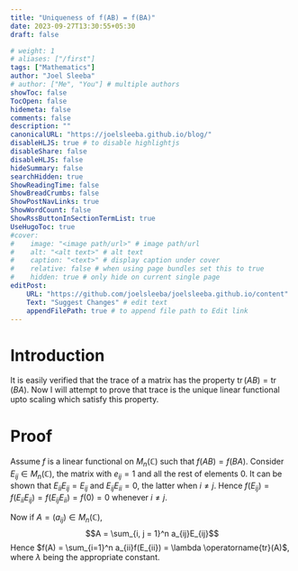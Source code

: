 ```yaml
---
title: "Uniqueness of f(AB) = f(BA)"
date: 2023-09-27T13:30:55+05:30
draft: false

# weight: 1
# aliases: ["/first"]
tags: ["Mathematics"]
author: "Joel Sleeba"
# author: ["Me", "You"] # multiple authors
showToc: false
TocOpen: false
hidemeta: false
comments: false
description: ""
canonicalURL: "https://joelsleeba.github.io/blog/"
disableHLJS: true # to disable highlightjs
disableShare: false
disableHLJS: false
hideSummary: false
searchHidden: true
ShowReadingTime: false
ShowBreadCrumbs: false
ShowPostNavLinks: true
ShowWordCount: false
ShowRssButtonInSectionTermList: true
UseHugoToc: true
#cover:
#    image: "<image path/url>" # image path/url
#    alt: "<alt text>" # alt text
#    caption: "<text>" # display caption under cover
#    relative: false # when using page bundles set this to true
#    hidden: true # only hide on current single page
editPost:
    URL: "https://github.com/joelsleeba/joelsleeba.github.io/content"
    Text: "Suggest Changes" # edit text
    appendFilePath: true # to append file path to Edit link
---
```


# Introduction 
It is easily verified that the trace of a matrix has the property $\operatorname{tr}(AB) = \operatorname{tr}(BA)$. Now I will attempt to prove that trace is the unique linear functional upto scaling which satisfy this property.

# Proof
Assume $f$ is a linear functional on $M_n(\mathbb{C})$ such that $f(AB) = f(BA)$. Consider $E_{ij} \in M_n(\mathbb{C})$, the matrix with $e_{ij} =1$ and all the rest of elements $0$. It can be shown that $E_{ii} E_{ij} = E_{ij}$ and $E_{ij}E_{ii} = 0$, the latter when $i \neq j$. Hence $f(E_{ij}) = f(E_{ii}E_{ij}) = f(E_{ij}E_{ii}) = f(0) = 0$ whenever $i \neq j$.

Now if $A = (a_{ij}) \in M_n(\mathbb{C})$, $$A = \sum_{i, j = 1}^n a_{ij}E_{ij}$$
Hence $f(A) = \sum_{i=1}^n a_{ii}f(E_{ii}) = \lambda \operatorname{tr}(A)$, where $\lambda$ being the appropriate constant. 

